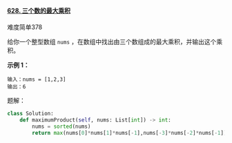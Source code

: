 #### [628. 三个数的最大乘积](https://leetcode.cn/problems/maximum-product-of-three-numbers/)

难度简单378

给你一个整型数组 `nums` ，在数组中找出由三个数组成的最大乘积，并输出这个乘积。

 

**示例 1：**

```
输入：nums = [1,2,3]
输出：6
```



题解：

```python
class Solution:
    def maximumProduct(self, nums: List[int]) -> int:
        nums = sorted(nums)
        return max(nums[0]*nums[1]*nums[-1],nums[-3]*nums[-2]*nums[-1])
```

